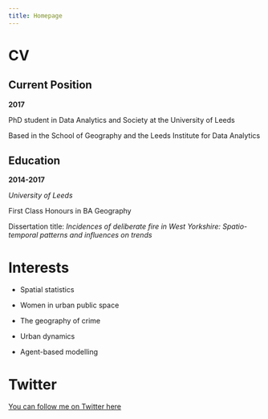```yaml
---
title: Homepage
---
```


# CV

## Current Position

**2017**

PhD student in Data Analytics and Society at the University of Leeds 

Based in the School of Geography and the Leeds Institute for Data Analytics

## Education

**2014-2017**

*University of Leeds*

First Class Honours in BA Geography 

Dissertation title: *Incidences of deliberate fire in West Yorkshire: Spatio-temporal patterns and influences on trends* 

# Interests

- Spatial statistics

- Women in urban public space

- The geography of crime 

- Urban dynamics

- Agent-based modelling

# Twitter

[You can follow me on Twitter here](https://twitter.com/AnnabelWhipp)
